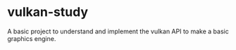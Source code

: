 # vulkan-study
A basic project to understand and implement the vulkan API to make a basic graphics engine.
